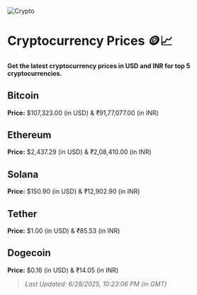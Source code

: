 
![Crypto](https://www.techguide.com.au/wp-content/uploads/2020/11/crypto3.jpeg)

# Cryptocurrency Prices 🪙📈

#### Get the latest cryptocurrency prices in USD and INR for top 5 cryptocurrencies.

## Bitcoin

**Price:** $107,323.00 (in USD) & ₹91,77,077.00 (in INR)

## Ethereum

**Price:** $2,437.29 (in USD) & ₹2,08,410.00 (in INR)

## Solana

**Price:** $150.90 (in USD) & ₹12,902.90 (in INR)

## Tether

**Price:** $1.00 (in USD) & ₹85.53 (in INR)

## Dogecoin

**Price:** $0.16 (in USD) & ₹14.05 (in INR)

> _Last Updated: 6/28/2025, 10:23:06 PM (in GMT)_
